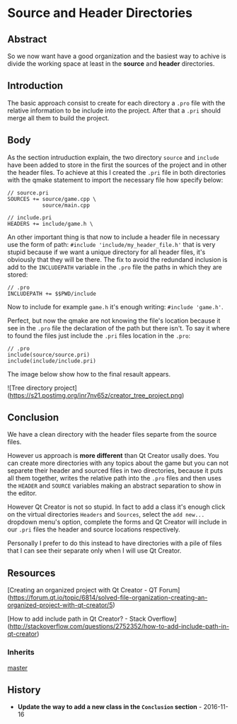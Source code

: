 # Source and Header Directories

## Abstract
So we now want have a good organization and the basiest way to achive is
divide the working space at least in the **source** and **header** directories.

## Introduction
The basic approach consist to create for each directory a `.pro` file with the
relative information to be include into the project. After that a `.pri` should
merge all them to build the project.

## Body
As the section intruduction explain, the two directory `source` and `include`
have been added to store in the first the sources of the project and in other
the header files. To achieve at this I created the `.pri` file in both
directories with the qmake statement to import the necessary file how specify
below:

```
// source.pri
SOURCES += source/game.cpp \
           source/main.cpp
```

```
// include.pri
HEADERS += include/game.h \
```

An other important thing is that now to include a header file in necessary use
the form of path: `#include 'include/my_header_file.h'` that is very stupid 
because if we want a unique directory for all header files, it's obviously that
they will be there. The fix to avoid the redundand inclusion is add to the
`INCLUDEPATH`  variable in the `.pro` file the paths in which they are stored:

```
// .pro
INCLUDEPATH += $$PWD/include
```

Now to include for example `game.h` it's enough writing: `#include 'game.h'`.

Perfect, but now the qmake are not knowing the file's location because it see
in the `.pro` file the declaration of the path but there isn't. To say it where
to found the files just include the `.pri` files location in the `.pro`:

```
// .pro
include(source/source.pri)
include(include/include.pri)
```

The image below show how to the final resault appears.

![Tree directory project]
(https://s21.postimg.org/inr7nv65z/creator_tree_project.png)

## Conclusion
We have a clean directory with the header files separte from the source files.

However us approach is **more different** than Qt Creator usally does. You can
create more directories with any topics about the game but you can not separete
their header and sourced files in two directories, because it puts all them
together, writes the relative path into the `.pro` files and then uses the
`HEADER` and `SOURCE` variables making an abstract separation to show in the
editor.

However Qt Creator is not so stupid. In fact to add a class it's enough click
on the virtual directories `Headers` and `Sources`, select the `add new...`
dropdown menu's option, complete the forms and Qt Creator will include in our
`.pri` files the header and source locations respectively.

Personally I prefer to do this instead to have directories with a pile of files
that I can see their separate only when I will use Qt Creator.

## Resources
[Creating an organized project with Qt Creator - QT Forum]
(https://forum.qt.io/topic/6814/solved-file-organization-creating-an-organized-project-with-qt-creator/5)

[How to add include path in Qt Creator? - Stack Overflow]
(http://stackoverflow.com/questions/2752352/how-to-add-include-path-in-qt-creator)

### Inherits
[master](https://github.com/korut94/MakeQtGame)

## History
* **Update the way to add a new class in the `Conclusion` section** - 2016-11-16
